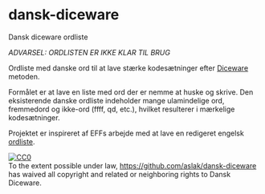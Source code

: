 # dansk-diceware
Dansk diceware ordliste

*ADVARSEL: ORDLISTEN ER IKKE KLAR TIL BRUG*

Ordliste med danske ord til at lave stærke kodesætninger efter [Diceware](http://world.std.com/~reinhold/diceware.html) metoden.

Formålet er at lave en liste med ord der er nemme at huske og skrive. Den eksisterende danske ordliste indeholder mange ulamindelige ord, fremmedord og ikke-ord (ffff, qd, etc.), hvilket resulterer i mærkelige kodesætninger.

Projektet er inspireret af EFFs arbejde med at lave en redigeret engelsk [ordliste](https://www.eff.org/deeplinks/2016/07/new-wordlists-random-passphrases).

<p xmlns:dct="http://purl.org/dc/terms/">
<a rel="license"
href="http://creativecommons.org/publicdomain/zero/1.0/">
<img src="http://i.creativecommons.org/p/zero/1.0/88x31.png" style="border-style: none;" alt="CC0" />
</a>
<br />
To the extent possible under law,
<a rel="dct:publisher"
href="https://github.com/aslak/dansk-diceware">https://github.com/aslak/dansk-diceware</a>
has waived all copyright and related or neighboring rights to
<span property="dct:title">Dansk Diceware</span>.
</p>